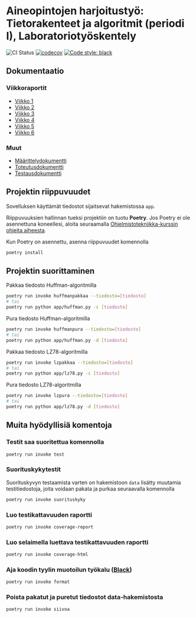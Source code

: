 # Aineopintojen harjoitustyö: Tietorakenteet ja algoritmit (periodi I), Laboratoriotyöskentely

![CI Status](https://github.com/tuukkalai/tiralabra/workflows/CI/badge.svg)
[![codecov](https://img.shields.io/codecov/c/gh/tuukkalai/tiralabra)](https://codecov.io/gh/tuukkalai/tiralabra)
[![Code style: black](https://img.shields.io/badge/code%20style-black-000000.svg)](https://github.com/psf/black)

## Dokumentaatio

### Viikkoraportit

- [Viikko 1](https://github.com/tuukkalai/tiralabra/blob/main/dokumentaatio/viikkoraportit/viikko1.md)
- [Viikko 2](https://github.com/tuukkalai/tiralabra/blob/main/dokumentaatio/viikkoraportit/viikko2.md)
- [Viikko 3](https://github.com/tuukkalai/tiralabra/blob/main/dokumentaatio/viikkoraportit/viikko3.md)
- [Viikko 4](https://github.com/tuukkalai/tiralabra/blob/main/dokumentaatio/viikkoraportit/viikko4.md)
- [Viikko 5](https://github.com/tuukkalai/tiralabra/blob/main/dokumentaatio/viikkoraportit/viikko5.md)
- [Viikko 6](https://github.com/tuukkalai/tiralabra/blob/main/dokumentaatio/viikkoraportit/viikko6.md)

### Muut

- [Määrittelydokumentti](https://github.com/tuukkalai/tiralabra/blob/main/dokumentaatio/maarittelydokumentti.md)
- [Toteutusdokumentti](https://github.com/tuukkalai/tiralabra/blob/main/dokumentaatio/toteutusdokumentti.md)
- [Testausdokumentti](https://github.com/tuukkalai/tiralabra/blob/main/dokumentaatio/testausdokumentti.md)

## Projektin riippuvuudet

Sovelluksen käyttämät tiedostot sijaitsevat hakemistossa `app`.

Riippuvuuksien hallinnan tueksi projektiin on tuotu **Poetry**. Jos Poetry ei ole asennettuna koneellesi, aloita seuraamalla [Ohjelmistotekniikka-kurssin ohjeita aiheesta](https://ohjelmistotekniikka-hy.github.io/python/viikko2#poetry-ja-riippuvuuksien-hallinta).

Kun Poetry on asennettu, asenna riippuvuudet komennolla

```sh
poetry install
```

## Projektin suorittaminen

Pakkaa tiedosto Huffman-algoritmilla

```sh
poetry run invoke huffmanpakkaa --tiedosto=[tiedosto]
# tai
poetry run python app/huffman.py -c [tiedosto]
```

Pura tiedosto Huffman-algoritmilla

```sh
poetry run invoke huffmanpura --tiedosto=[tiedosto]
# tai
poetry run python app/huffman.py -d [tiedosto]
```

Pakkaa tiedosto LZ78-algoritmilla

```sh
poetry run invoke lzpakkaa --tiedosto=[tiedosto]
# tai
poetry run python app/lz78.py -c [tiedosto]
```

Pura tiedosto LZ78-algoritmilla

```sh
poetry run invoke lzpura --tiedosto=[tiedosto]
# tai
poetry run python app/lz78.py -d [tiedosto]
```

## Muita hyödyllisiä komentoja

### Testit saa suoritettua komennolla

```sh
poetry run invoke test
```

### Suorituskykytestit

Suorituskyvyn testaamista varten on hakemistoon `data` lisätty muutamia testitiedostoja, joita voidaan pakata ja purkaa seuraavalla komennolla

```sh
poetry run invoke suorituskyky
```

### Luo testikattavuuden raportti

```sh
poetry run invoke coverage-report
```

### Luo selaimella luettava testikattavuuden raportti

```sh
poetry run invoke coverage-html
```

### Aja koodin tyylin muotoilun työkalu ([Black](https://black.readthedocs.io/en/stable/index.html))

```sh
poetry run invoke format
```
### Poista pakatut ja puretut tiedostot data-hakemistosta

```sh
poetry run invoke siivoa
```
